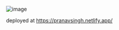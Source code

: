 ![image](https://github.com/PranavSingh31/Portfolio-Website/assets/76558062/40a86b86-eeff-443d-8298-e9dcd7c8f9c2)

deployed at https://pranavsingh.netlify.app/
